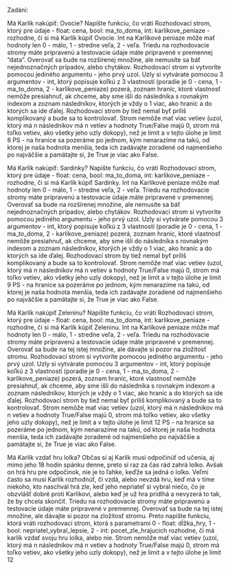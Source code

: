 Zadání:

Má Karlík nakúpiť: Ovocie?
Napíšte funkciu, čo vráti Rozhodovací strom, ktorý pre údaje - float: cena, bool: ma_to_doma, int: karlikove_peniaze - rozhodne, či si má Karlík kúpiť Ovocie. Int na Karlíkové peniaze môže mať hodnoty len 0 - málo, 1 - stredne veľa, 2 - veľa.
Triedu na rozhodovacie stromy máte pripravenú a testovacie údaje máte pripravené v premennej “data”. Overovať sa bude na rozšírenej množine, ale nemusíte sa báť nejednoznačných prípadov, alebo chytákov.
Rozhodovací strom si vytvoríte pomocou jediného argumentu - jeho prvý uzol. Uzly si vytvárate pomocou 3 argumentov - int, ktorý popisuje koľkú z 3 vlastností (poradie je 0 - cena, 1 - ma_to_doma, 2 - karlikove_peniaze) pozerá, zoznam hraníc, ktoré vlastnosť nemôže presiahnuť, ak chceme, aby sme išli do následníka s rovnakým indexom a zoznam následníkov, ktorých je vždy o 1 viac, ako hraníc a do ktorých sa ide ďalej. Rozhodovací strom by tiež nemal byť príliš komplikovaný a bude sa to kontrolovať. Strom nemôže mať viac vetiev (uzol, ktorý má n následníkov má n vetiev a hodnoty True/False majú 0, strom má toľko vetiev, ako všetky jeho uzly dokopy), než je limit a v tejto úlohe je limit 8
PS - na hranice sa pozeráme po jednom, kým nenarazíme na takú, od ktorej je naša hodnota menšia, teda ich zadávajte zoradené od najmenšieho po najväčšie a pamätajte si, že True je viac ako False.

Má Karlík nakúpiť: Sardinky?
Napíšte funkciu, čo vráti Rozhodovací strom, ktorý pre údaje - float: cena, bool: ma_to_doma, int: karlikove_peniaze - rozhodne, či si má Karlík kúpiť Sardinky. Int na Karlíkové peniaze môže mať hodnoty len 0 - málo, 1 - stredne veľa, 2 - veľa.
Triedu na rozhodovacie stromy máte pripravenú a testovacie údaje máte pripravené v premennej. Overovať sa bude na rozšírenej množine, ale nemusíte sa báť nejednoznačných prípadov, alebo chytákov.
Rozhodovací strom si vytvoríte pomocou jediného argumentu - jeho prvý uzol. Uzly si vytvárate pomocou 3 argumentov - int, ktorý popisuje koľkú z 3 vlastností (poradie je 0 - cena, 1 - ma_to_doma, 2 - karlikove_peniaze) pozerá, zoznam hraníc, ktoré vlastnosť nemôže presiahnuť, ak chceme, aby sme išli do následníka s rovnakým indexom a zoznam následníkov, ktorých je vždy o 1 viac, ako hraníc a do ktorých sa ide ďalej. Rozhodovací strom by tiež nemal byť príliš komplikovaný a bude sa to kontrolovať. Strom nemôže mať viac vetiev (uzol, ktorý má n následníkov má n vetiev a hodnoty True/False majú 0, strom má toľko vetiev, ako všetky jeho uzly dokopy), než je limit a v tejto úlohe je limit 9
PS - na hranice sa pozeráme po jednom, kým nenarazíme na takú, od ktorej je naša hodnota menšia, teda ich zadávajte zoradené od najmenšieho po najväčšie a pamätajte si, že True je viac ako False.

Má Karlík nakúpiť Zeleninu?
Napíšte funkciu, čo vráti Rozhodovací strom, ktorý pre údaje - float: cena, bool: ma_to_doma, int: karlikove_peniaze - rozhodne, či si má Karlík kúpiť Zeleninu. Int na Karlíkové peniaze môže mať hodnoty len 0 - málo, 1 - stredne veľa, 2 - veľa.
Triedu na rozhodovacie stromy máte pripravenú a testovacie údaje máte pripravené v premennej. Overovať sa bude na tej istej množine, ale dávajte si pozor na zložitosť stromu.
Rozhodovací strom si vytvoríte pomocou jediného argumentu - jeho prvý uzol. Uzly si vytvárate pomocou 3 argumentov - int, ktorý popisuje koľkú z 3 vlastností (poradie je 0 - cena, 1 - ma_to_doma, 2 - karlikove_peniaze) pozerá, zoznam hraníc, ktoré vlastnosť nemôže presiahnuť, ak chceme, aby sme išli do následníka s rovnakým indexom a zoznam následníkov, ktorých je vždy o 1 viac, ako hraníc a do ktorých sa ide ďalej. Rozhodovací strom by tiež nemal byť príliš komplikovaný a bude sa to kontrolovať. Strom nemôže mať viac vetiev (uzol, ktorý má n následníkov má n vetiev a hodnoty True/False majú 0, strom má toľko vetiev, ako všetky jeho uzly dokopy), než je limit a v tejto úlohe je limit 12
PS - na hranice sa pozeráme po jednom, kým nenarazíme na takú, od ktorej je naša hodnota menšia, teda ich zadávajte zoradené od najmenšieho po najväčšie a pamätajte si, že True je viac ako False.

Má Karlík vzdať hru lolka?
Občas si aj Karlík musí odpočinúť od učenia, aj mimo jeho 18 hodín spánku denne, preto si raz za čas rád zahrá lolko. Avšak on hrá hru pre odpočinok, nie je to ľahke, keďže sa jedná o lolko. Veľmi často sa musí Karlík rozhodnúť, či vzdá, alebo nevzdá hru, keď má v tíme niekoho, kto naschvál hrá zle, keď jeho nepriateľ si vybral niečo, čo je obzvlášť dobré proti Karlíkovi, alebo keď je už hra pridlhá a nevyzerá to tak, že by chcela skončiť.
Triedu na rozhodovacie stromy máte pripravenú a testovacie údaje máte pripravené v premennej. Overovať sa bude na tej istej množine, ale dávajte si pozor na zložitosť stromu.
Preto napíšte funkciu, ktorá vráti rozhodovací strom, ktorá s parametrami 0 - float: dĺžka_hry, 1 - bool: nepriatel_vybral_lepsie, 2 - int: pocet_zle_hrajucich rozhodne, či má karlík vzdať svoju hru lolka, alebo nie. Strom nemôže mať viac vetiev (uzol, ktorý má n následníkov má n vetiev a hodnoty True/False majú 0, strom má toľko vetiev, ako všetky jeho uzly dokopy), než je limit a v tejto úlohe je limit 12
